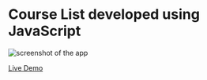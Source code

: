 # Course List developed using JavaScript
 
![screenshot of the app](https://raw.githubusercontent.com/praveenorugantitech/praveenorugantitech-javascript-projects/master/praveenorugantitech-course-list/screenshot.PNG "Course List")


[Live Demo](http://praveenorugantitech.github.io/praveenorugantitech-course-list-js/Demo)


